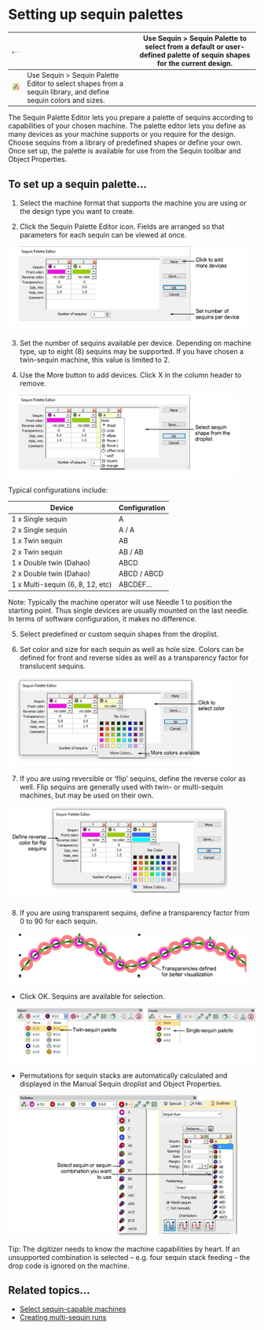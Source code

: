 # Setting up sequin palettes

| ![SequinPalette.png](assets/SequinPalette.png)             |                                                                                                                | Use Sequin > Sequin Palette to select from a default or user-defined palette of sequin shapes for the current design. |
| ---------------------------------------------------------- | -------------------------------------------------------------------------------------------------------------- | --------------------------------------------------------------------------------------------------------------------- |
| ![SequinPaletteEditor.png](assets/SequinPaletteEditor.png) | Use Sequin > Sequin Palette Editor to select shapes from a sequin library, and define sequin colors and sizes. |                                                                                                                       |

The Sequin Palette Editor lets you prepare a palette of sequins according to capabilities of your chosen machine. The palette editor lets you define as many devices as your machine supports or you require for the design. Choose sequins from a library of predefined shapes or define your own. Once set up, the palette is available for use from the Sequin toolbar and Object Properties.

## To set up a sequin palette...

1. Select the machine format that supports the machine you are using or the design type you want to create.

2. Click the Sequin Palette Editor icon. Fields are arranged so that parameters for each sequin can be viewed at once.

![SequinPaletteSetup1.png](assets/SequinPaletteSetup1.png)

3. Set the number of sequins available per device. Depending on machine type, up to eight (8) sequins may be supported. If you have chosen a twin-sequin machine, this value is limited to 2.

4. Use the More button to add devices. Click X in the column header to remove.

![SequinPaletteEditorMore.png](assets/SequinPaletteEditorMore.png)

Typical configurations include:

| Device                           | Configuration |
| -------------------------------- | ------------- |
| 1 x Single sequin                | A             |
| 2 x Single sequin                | A / A         |
| 1 x Twin sequin                  | AB            |
| 2 x Twin sequin                  | AB / AB       |
| 1 x Double twin (Dahao)          | ABCD          |
| 2 x Double twin (Dahao)          | ABCD / ABCD   |
| 1 x Multi-sequin (6, 8, 12, etc) | ABCDEF...     |

Note: Typically the machine operator will use Needle 1 to position the starting point. Thus single devices are usually mounted on the last needle. In terms of software configuration, it makes no difference.

5. Select predefined or custom sequin shapes from the droplist.

6. Set color and size for each sequin as well as hole size. Colors can be defined for front and reverse sides as well as a transparency factor for translucent sequins.

![SequinPaletteColor.png](assets/SequinPaletteColor.png)

7. If you are using reversible or ‘flip’ sequins, define the reverse color as well. Flip sequins are generally used with twin- or multi-sequin machines, but may be used on their own.

![SequinPaletteReverseColor.png](assets/SequinPaletteReverseColor.png)

8. If you are using transparent sequins, define a transparency factor from 0 to 90 for each sequin.

![TransparentSequins.png](assets/TransparentSequins.png)

- Click OK. Sequins are available for selection.

![sequin_basics00028.png](assets/sequin_basics00028.png)

- Permutations for sequin stacks are automatically calculated and displayed in the Manual Sequin droplist and Object Properties.

![SequinManualDroplist.png](assets/SequinManualDroplist.png)

Tip: The digitizer needs to know the machine capabilities by heart. If an unsupported combination is selected – e.g. four sequin stack feeding – the drop code is ignored on the machine.

## Related topics...

- [Select sequin-capable machines](Select_sequin-capable_machines)
- [Creating multi-sequin runs](Creating_multi-sequin_runs)
